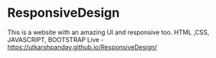 # ResponsiveDesign
This is a website with an amazing UI and responsive too.
HTML ,CSS, JAVASCRIPT, BOOTSTRAP
Live - https://utkarshpanday.github.io/ResponsiveDesign/
